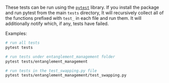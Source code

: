 These tests can be run using the [`pytest`](https://docs.pytest.org/en/8.0.x/) library. If you install the package and run pytest from the main `tests` directory, It will recursively collect all of the functions prefixed with `test_` in each file and run them. It will additionally notify which, if any, tests have failed.

Examples:

```bash
# run all tests
pytest tests
```

```bash
# run tests under entanglement_management folder
pytest tests/entanglement_management
```

```bash
# run tests in the test_swapping.py file
pytest tests/entanglement_management/test_swapping.py 
```
